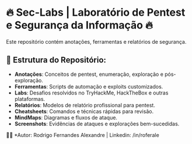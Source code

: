 # 🔥 Sec-Labs | Laboratório de Pentest e Segurança da Informação 🔥

Este repositório contém anotações, ferramentas e relatórios de segurança.

## 📂 Estrutura do Repositório:
- **Anotações**: Conceitos de pentest, enumeração, exploração e pós-exploração.
- **Ferramentas**: Scripts de automação e exploits customizados.
- **Labs**: Desafios resolvidos no TryHackMe, HackTheBox e outras plataformas.
- **Relatórios**: Modelos de relatório profissional para pentest.
- **Cheatsheets**: Comandos e técnicas rápidas para revisão.
- **MindMaps**: Diagramas e fluxos de ataque.
- **Screenshots**: Evidências de ataques e explorações bem-sucedidas.

👨‍💻 *Autor: Rodrigo Fernandes Alexandre | Linkedin: /in/roferale
